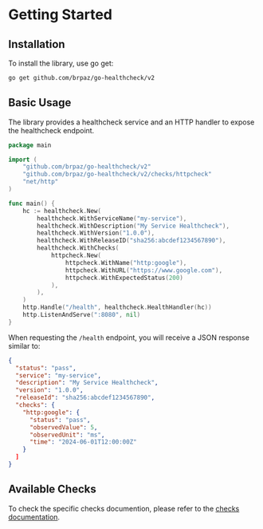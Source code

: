 # Getting Started

## Installation

To install the library, use go get:

```bash
go get github.com/brpaz/go-healthcheck/v2
```

## Basic Usage

The library provides a healthcheck service and an HTTP handler to expose the healthcheck endpoint.

```go
package main

import (
    "github.com/brpaz/go-healthcheck/v2"
    "github.com/brpaz/go-healthcheck/v2/checks/httpcheck"
    "net/http"
)

func main() {
    hc := healthcheck.New(
        healthcheck.WithServiceName("my-service"),
        healthcheck.WithDescription("My Service Healthcheck"),
        healthcheck.WithVersion("1.0.0"),
        healthcheck.WithReleaseID("sha256:abcdef1234567890"),
        healthcheck.WithChecks(
            httpcheck.New(
                httpcheck.WithName("http:google"),
                httpcheck.WithURL("https://www.google.com"),
                httpcheck.WithExpectedStatus(200)
            ),
        ),
    )
    http.Handle("/health", healthcheck.HealthHandler(hc))
    http.ListenAndServe(":8080", nil)
}
```

When requesting the `/health` endpoint, you will receive a JSON response similar to:

```json
{
  "status": "pass",
  "service": "my-service",
  "description": "My Service Healthcheck",
  "version": "1.0.0",
  "releaseId": "sha256:abcdef1234567890",
  "checks": {
    "http:google": {
      "status": "pass",
      "observedValue": 5,
      "observedUnit": "ms",
      "time": "2024-06-01T12:00:00Z"
    }
  ]
}
```

## Available Checks

To check the specific checks documention, please refer to the [checks documentation](./checks/index.md).
